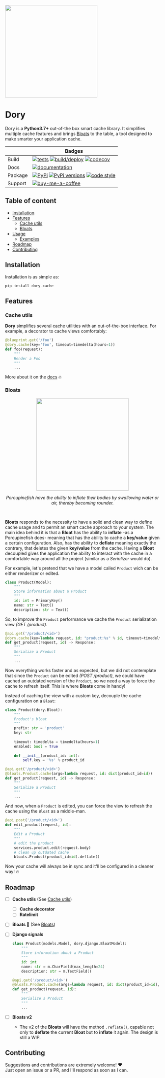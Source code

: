 <img src="https://user-images.githubusercontent.com/55748056/172958283-fa9b17c3-16a5-49e7-9a12-3d33dc5b6f6d.png" width="300">
    
Dory
====

Dory is a **Python3.7+** out-of-the box smart cache library. It simplifies multiple cache features and brings [Bloats](#Bloats) to the table, a tool designed to make smarter your application cache.

&nbsp; | Badges
--- | ---
Build | [![tests](https://github.com/sorenrife/dory/actions/workflows/test.yaml/badge.svg?branch=master&event=push)](https://github.com/sorenrife/dory/actions/workflows/test.yaml) [![build/deploy](https://github.com/sorenrife/dory/actions/workflows/deploy-prod.yaml/badge.svg)](https://github.com/sorenrife/dory/actions/workflows/deploy-prod.yaml) [![codecov](https://codecov.io/gh/sorenrife/dory/branch/master/graph/badge.svg?token=72DJGGO049)](https://codecov.io/gh/sorenrife/dory)
Docs | [![documentation](https://img.shields.io/badge/dory-docs-FF274D)](https://sorenrife.gitbook.io/dory/)
Package | [![PyPi](https://img.shields.io/pypi/v/dory-cache.svg?color=blue)](https://pypi.python.org/pypi/dory-cache/) [![PyPi versions](https://img.shields.io/pypi/pyversions/dory-cache.svg?color=blue)](https://pypi.python.org/pypi/dory-cache/) [![code style](https://img.shields.io/badge/code%20style-black-000000.svg)](https://github.com/psf/black)
Support | [![buy-me-a-coffee](https://img.shields.io/badge/-buy_me_a%C2%A0coffee-gray?logo=buy-me-a-coffee)](https://www.buymeacoffee.com/sorenrife)

## Table of content

- [Installation](#Installation)
- [Features](#Features)
    - [Cache utils](#Cache-utils)
    - [Bloats](#Bloats)
- [Usage](#Usage)
    - [Examples](#Examples)
- [Roadmap](#Roadmap)
- [Contributing](#Contributing)

## Installation

Installation is as simple as:

```bash
pip install dory-cache
```

## Features

### Cache utils

**Dory** simplifies several cache utilities with an out-of-the-box interface. For example, a decorator to cache views comfortably:

```python
@blueprint.get('/foo')
@dory.cache(key='foo', timeout=timedelta(hours=1))
def foo(request):
    """
    Render a Foo
    """
    ...

```

More about it on the [docs](https://sorenrife.gitbook.io/dory/) 🔥

### Bloats
<p align="center">
    <img src="https://user-images.githubusercontent.com/55748056/173080628-aafb7b87-67c4-4181-9619-01ee7a4126bc.png" width="300">
</p>
<p align="center"><i>Porcupinefish have the ability to inflate their bodies by swallowing water or air, thereby becoming rounder.</i></p>
<br>

**Bloats** responds to the necessity to have a solid and clean way to define cache usage and to permit an smart cache approach to your system.
The main idea behind it is that a **Bloat** has the ability to **inflate** -as a Porcupinefish does- meaning that has the ability to cache a **key/value** given a certain configuration. Also, has the ability to **deflate** meaning exactly the contrary, that deletes the given **key/value** from the cache. Having a **Bloat** decoupled gives the application the ability to interact with the cache in a comfortable way around all the project (similar as a *Serializer* would do).


For example, let's pretend that we have a model called `Product` wich can be either renderizer or edited.  

```python
class Product(Model):
    """
    Store information about a Product
    """
    id: int = PrimaryKey()
    name: str = Text()
    description: str = Text()
```

So, to improve the `Product` performance we cache the `Product` serialization view *(GET /product)*.

```python
@api.get('/product/<id>')
@dory.cache(key=lambda request, id: "product:%s" % id, timeout=timedelta(hours=1))
def get_product(request, id) -> Response:
    """
    Serialize a Product
    """
    ...
```

Now everything works faster and as expected, but we did not contemplate that since the `Product` can be edited *(POST /product)*, we could have cached an outdated version of the `Product`, so we need a way to force the cache to refresh itself. This is where **Bloats** come in handy!  

Instead of caching the view with a custom key, decouple the cache configuration on a `Bloat`:

```python
class Product(dory.Bloat):
    """
    Product's bloat
    """
    prefix: str = 'product'
    key: str
    
    timeout: timedelta = timedelta(hours=1)
    enabled: bool = True
    
    def __init__(product_id: int):
        self.key = '%s' % product_id
```

```python
@api.get('/product/<id>')
@bloats.Product.cache(args=lambda request, id: dict(product_id=id))
def get_product(request, id) -> Response:
    """
    Serialize a Product
    """
    ...
```

And now, when a `Product` is edited, you can force the view to refresh the cache using the `Bloat` as a middle-man.

```python
@api.post('/product/<id>')
def edit_product(request, id):
    """
    Edit a Product
    """
    # edit the product
    services.product.edit(request.body)
    # clean up outdated cache
    bloats.Product(product_id=id).deflate()
```

Now your cache will always be in sync and it'll be configured in a cleaner way! 🔥

## Roadmap

- [ ] **Cache utils** (See [Cache utils](#Cache-utils))
    - [ ] **Cache decorator**   
    - [ ] **Ratelimit**
- [ ] **Bloats 🐡** (See [Bloats](#Bloats))
- [ ] **Django signals**
    ```python
    class Product(models.Model, dory.django.BloatModel):
        """
        Store information about a Product
        """
        id: int
        name: str = m.CharField(max_length=24)
        description: str = m.TextField()
    ```
    
    ```python
    @api.get('/product/<id>')
    @bloats.Product.cache(args=lambda request, id: dict(product_id=id), deflate_on=models.Product.post_save)
    def get_product(request, id):
        """
        Serialize a Product
        """
        ...
    ```
- [ ] **Bloats v2**
    - The v2 of the **Bloats** will have the method `.reflate()`, capable not only to **deflate** the current **Bloat** but to **inflate** it again. The design is still a WIP.

## Contributing

Suggestions and contributions are extremely welcome! ❤️  
Just open an issue or a PR, and I'll respond as soon as I can.
